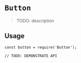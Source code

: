 # `Button`

> TODO: description

## Usage

```
const button = require('Button');

// TODO: DEMONSTRATE API
```
